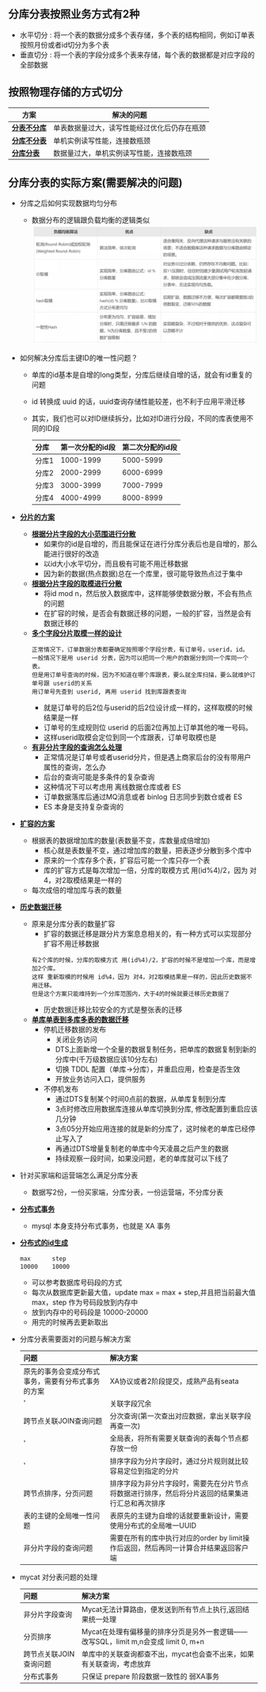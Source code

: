 ## 分库分表按照业务方式有2种
   * 水平切分 : 将一个表的数据分成多个表存储，多个表的结构相同，例如订单表按照月份或者id切分为多个表
   * 垂直切分 : 将一个表的字段分成多个表来存储，每个表的数据都是对应字段的全部数据
## 按照物理存储的方式切分
|方案 |解决的问题 |
|----|----|
|**[分表不分库]()**|单表数据量过大，读写性能经过优化后仍存在瓶颈|
|**[分库不分表]()**|单机实例读写性能，连接数瓶颈|
|**[分库分表]()**|数据量过大，单机实例读写性能，连接数瓶颈|


## 分库分表的实际方案(需要解决的问题)
- 分库之后如何实现数据均匀分布
  - 数据分布的逻辑跟负载均衡的逻辑类似
    ![2pc](https://github.com/caesar-empereur/read-book/blob/master/photo/mysql/mysql分库分表的数据分布方案.png)

- 如何解决分库后主键ID的唯一性问题？
    - 单库的id基本是自增的long类型，分库后继续自增的话，就会有id重复的问题
    - id 转换成 uuid 的话，uuid查询存储性能较差，也不利于应用平滑迁移
    - 其实，我们也可以对ID继续拆分，比如对ID进行分段，不同的库表使用不同的ID段
      
      |分库 |第一次分配的id段|第二次分配的id段|
      |----|----|----|
      |分库1|1000-1999|5000-5999|
      |分库2|2000-2999|6000-6999|
      |分库3|3000-3999|7000-7999|
      |分库4|4000-4999|8000-8999|

- **[分片的方案](#)**
    - **[根据分片字段的大小范围进行分散](#)**
        - 如果你的id是自增的，而且能保证在进行分库分表后也是自增的，那么能进行很好的改造
        - 以id大小水平切分，而且极有可能不用迁移数据
        - 因为新的数据(热点数据)总在一个库里，很可能导致热点过于集中
    - **[根据分片字段的取模进行分散](#)**
        - 将id mod n，然后放入数据库中，这样能够使数据分散，不会有热点的问题
        - 在扩容的时候，是否会有数据迁移的问题，一般的扩容，当然是会有数据迁移的
    - **[多个字段分片取模一样的设计](#)**
        ```
        正常情况下，订单数据分表都要确定按照哪个字段分表，有订单号，userid，id。
        一般情况下是用 userid 分表，因为可以把同一个用户的数据分到同一个库同一个表。
        但是用订单号查询的时候，因为不知道在哪个库跟表，要么就全库扫描，要么就维护订单号跟 userid的关系
        用订单号先查到 userid, 再用 userid 找到库跟表查询
        ```
        - 就是订单号的后2位与userid的后2位设计成一样的，这样取模的时候结果是一样
        - 订单号的生成规则位 userid 的后面2位再加上订单其他的唯一号码。
        - 这样userid取模会定位到同一个库跟表，订单号取模也是
    - **[有非分片字段的查询怎么处理](#)**
        - 正常情况是订单号或者userid分片，但是遇上商家后台的没有带用户属性的查询，怎么办
        - 后台的查询可能是多条件的复杂查询
        - 这种情况下可以考虑用 离线数据仓库或者 ES
        - 订单数据落库后通过MQ消息或者 binlog 日志同步到数仓或者 ES
        - ES 本身是支持复杂查询的
- **[扩容的方案](#)**
    - 根据表的数据增加库的数量(表数量不变，库数量成倍增加)
        - 核心就是表数量不变，通过增加库的数量，把表逐步分散到多个库中
        - 原来的一个库存多个表，扩容后可能一个库只存一个表
        - 库的扩容方式是每次增加一倍，分库的取模方式 用(id%4)/2，因为 对4，对2取模结果是一样的
    - 每次成倍的增加库与表的数量
- **[历史数据迁移](#)**
    - 原来是分库分表的数量扩容
        - 扩容的数据迁移是跟分片方案息息相关的，有一种方式可以实现部分扩容不用迁移数据
        ```
        有2个库的时候，分库的取模方式 用(id%4)/2，扩容的时候不是增加一个库，而是增加2个库。
        这样 重新取模的时候用 id%4，因为 对4，对2取模结果是一样的，因此历史数据不用迁移。
        但是这个方案只能维持到一个分库范围内，大于4的时候就要迁移历史数据了
        ```
        - 历史数据迁移比较安全的方式是整张表的迁移
    - **[单库单表到多库多表的数据迁移](#)**
        - 停机迁移数据的发布
            - 关闭业务访问
            - DTS上面新增一个全量的数据复制任务，把单库的数据复制到新的分库中(千万级数据应该10分左右)
            - 切换 TDDL 配置（单库->分库），并重启应用，检查是否生效
            - 开放业务访问入口，提供服务
        - 不停机发布
            - 通过DTS复制某个时间0点前的数据，从单库复制到分库
            - 3点时修改应用数据库连接从单库切换到分库, 修改配置到重启应该几分钟
            - 3点05分开始应用连接的就是新的分库了，这时候老的单库已经停止写入了
            - 再通过DTS增量复制老的单库中今天凌晨之后产生的数据
            - 持续观察一段时间，如果没问题，老的单库就可以下线了
- 针对买家端和运营端怎么满足分库分表
    - 数据写2份，一份买家端，分库分表，一份运营端，不分库分表
- **[分布式事务](#)**
    - mysql 本身支持分布式事务，也就是 XA 事务
- **[分布式的id生成](#)**
    ```
    max      step
    10000    10000
    ```
    - 可以参考数据库号码段的方式
    - 每次从数据库更新最大值，update max = max + step,并且把当前最大值 max，step 作为号码段放到内存中
    - 放到内存中的号码段是 10000-20000
    - 用完的时候再去更新取出
    
- 分库分表需要面对的问题与解决方案

    |问题|解决方案|
    |----|--------|
    |原先的事务会变成分布式事务，需要有分布式事务的方案|XA协议或者2阶段提交，成熟产品有seata|
    |'|关联字段冗余|
    |跨节点关联JOIN查询问题|分次查询(第一次查出对应数据，拿出关联字段再查一次)|
    |'|全局表，将所有需要关联查询的表每个节点都存放一份|
    |'|排序字段为分片字段时，通过分片规则就比较容易定位到指定的分片|
    |跨节点排序，分页问题|排序字段为非分片字段时，需要先在分片节点将数据进行排序，然后将分片返回的结果集进行汇总和再次排序|
    |表的主键的全局唯一性问题|表原先的主键为自增的话就要重新设计，需要使用分布式的全局唯一UUID|
    |非分片字段的查询问题|需要在所有的库中执行对应的order by limit操作后返回，然后再同一计算合并结果返回客户端|
    
- mycat 对分表问题的处理
  
    |问题|解决方案|
    |----|--------|
    |非分片字段查询|Mycat无法计算路由，便发送到所有节点上执行,返回结果统一处理|
    |分页排序|Mycat在处理有偏移量的排序分页是另外一套逻辑——改写SQL，limit m,n会变成 limit 0, m+n |
    |跨节点关联JOIN查询问题|单库中的关联查询都查不出，mycat也会查不出来，如果有关联查询，考虑放弃|
    |分布式事务|只保证 prepare 阶段数据一致性的 弱XA事务 |
